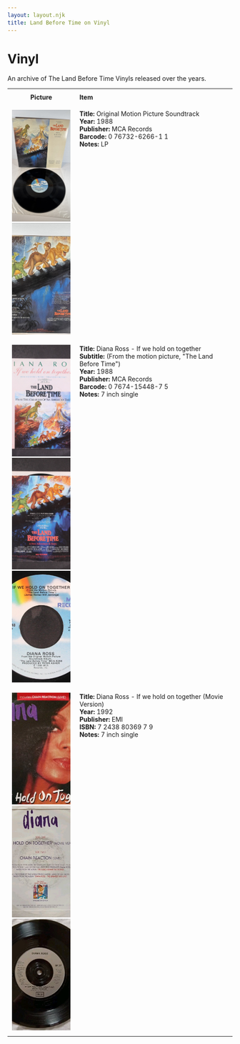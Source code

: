```yaml
---
layout: layout.njk
title: Land Before Time on Vinyl
---
```


# Vinyl


An archive of The Land Before Time Vinyls released over the years.

<table style="width:100%; border-collapse:collapse;">
  <tr>
    <th style="width:20%; vertical-align:top; padding:10px;">
      <strong>Picture</strong>
    </th>
    <th style="text-align: left; padding:10px;">
      <strong>Item</strong>
    </th>
  </tr>


<tr>
    <td style="width:30%; text-align: center; vertical-align:top; padding:10px;">
      <a href="/images//media/vinyl/OSTVinyl.jpg" data-lightbox="books" data-title="Original Motion Picture Soundtrack">
        <div class="img-box">
          <img src="/images//media/vinyl/OSTVinyl.jpg" alt="Original Motion Picture Soundtrack" style="height:250px; object-fit:cover;" />
        </div>
      </a>
      <a href="/images//media/vinyl/OSTVinyl-back.jpg" data-lightbox="books" data-title="Original Motion Picture Soundtrack">
        <div class="img-box">
          <img src="/images//media/vinyl/OSTVinyl-back.jpg" alt="Original Motion Picture Soundtrack" style="height:250px; object-fit:cover;" />
        </div>
      </a>
    </td>
    <td style="vertical-align:top; padding:10px;">
      <strong>Title:</strong> Original Motion Picture Soundtrack<br/>
      <strong>Year:</strong> 1988<br/>
      <strong>Publisher:</strong> MCA Records<br/>
      <strong>Barcode:</strong> 0 76732-6266-1 1<br/>
      <strong>Notes:</strong> LP<br/>
    </td>
  </tr>

  <tr>
    <td style="width:30%; text-align: center; vertical-align:top; padding:10px;">
      <a href="/images/media/vinyl/7inchdianaross.jpg" data-lightbox="books" data-title="Diana Ross - If we hold on together">
        <div class="img-box">
          <img src="/images/media/vinyl/7inchdianaross.jpg" alt="Diana Ross - If we hold on together" style="height:250px; object-fit:cover;" />
        </div>
      </a>
      <a href="/images/media/vinyl/7inchdianaross-back.jpg" data-lightbox="books" data-title="Diana Ross - If we hold on together">
        <div class="img-box">
          <img src="/images/media/vinyl/7inchdianaross-back.jpg" alt="Diana Ross - If we hold on together" style="height:250px; object-fit:cover;" />
        </div>
      </a>
      <a href="/images/media/vinyl/7inchdianaross-disc.jpg" data-lightbox="books" data-title="Diana Ross - If we hold on together">
        <div class="img-box">
          <img src="/images/media/vinyl/7inchdianaross-disc.jpg" alt="Diana Ross - If we hold on together" style="height:250px; object-fit:cover;" />
        </div>
      </a>
    </td>
    <td style="vertical-align:top; padding:10px;">
      <strong>Title:</strong> Diana Ross - If we hold on together<br/>
      <strong>Subtitle:</strong> (From the motion picture, "The Land Before Time")<br/>
      <strong>Year:</strong> 1988<br/>
      <strong>Publisher:</strong> MCA Records<br/>
      <strong>Barcode:</strong> 0 7674-15448-7 5<br/>
      <strong>Notes:</strong> 7 inch single<br/>
    </td>
  </tr>

<tr>
    <td style="width:30%; text-align: center; vertical-align:top; padding:10px;">
      <a href="/images/media/vinyl/ifweholdontogether1992.jpg" data-lightbox="books" data-title="Diana Ross - If we hold on together (Movie Version)">
        <div class="img-box">
          <img src="/images/media/vinyl/ifweholdontogether1992.jpg" alt="Diana Ross - If we hold on together (Movie Version)" style="height:250px; object-fit:cover;" />
        </div>
      </a>
      <a href="/images/media/vinyl/ifweholdontogether1992-back.jpg" data-lightbox="books" data-title="Diana Ross - If we hold on together (Movie Version)">
        <div class="img-box">
          <img src="/images/media/vinyl/ifweholdontogether1992-back.jpg" alt="Diana Ross - If we hold on together (Movie Version)" style="height:250px; object-fit:cover;" />
        </div>
      </a>
      <a href="/images/media/vinyl/ifweholdontogether1992-disc.jpg" data-lightbox="books" data-title="Diana Ross - If we hold on together (Movie Version)">
        <div class="img-box">
          <img src="/images/media/vinyl/ifweholdontogether1992-disc.jpg" alt="Diana Ross - If we hold on together (Movie Version)" style="height:250px; object-fit:cover;" />
        </div>
      </a>
    </td>
    <td style="vertical-align:top; padding:10px;">
      <strong>Title:</strong> Diana Ross - If we hold on together (Movie Version)<br/>
      <strong>Year:</strong> 1992<br/>
      <strong>Publisher:</strong> EMI<br/>
      <strong>ISBN:</strong> 7 2438 80369 7 9<br/>
      <strong>Notes:</strong> 7 inch single<br/>
    </td>
  </tr>


</table>